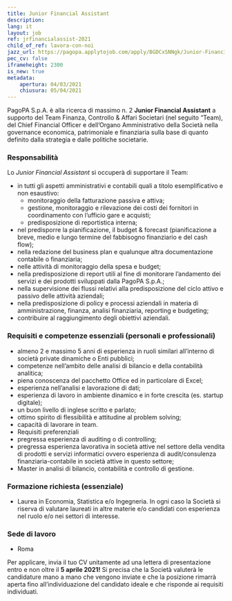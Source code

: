 ```yaml
---
title: Junior Financial Assistant
description:
lang: it
layout: job
ref: jrfinancialassist-2021
child_of_ref: lavora-con-noi
jazz_url: https://pagopa.applytojob.com/apply/BGDCxSNNgk/Junior-Financial-Assistant
pec_cv: false
iframeheight: 2300
is_new: true
metadata:
    apertura: 04/03/2021
    chiusura: 05/04/2021
---
```

 
PagoPA S.p.A. è alla ricerca di massimo n. 2 **Junior Financial Assistant** a supporto del Team Finanza, Controllo & Affari Societari (nel seguito “Team), del Chief Financial Officer e dell’Organo Amministrativo della Società nella governance economica, patrimoniale e finanziaria sulla base di quanto definito dalla strategia e dalle politiche societarie. 

### Responsabilità

Lo _Junior Financial Assistant_ si occuperà di supportare il Team:
- in tutti gli aspetti amministrativi e contabili quali a titolo esemplificativo e non esaustivo:
    - monitoraggio della fatturazione passiva e attiva;
    - gestione, monitoraggio e rilevazione dei costi dei fornitori in coordinamento con l’ufficio gare e acquisti;
    - predisposizione di reportistica interna;
- nel predisporre la pianificazione, il budget & forecast (pianificazione a breve, medio e lungo termine del fabbisogno finanziario e del cash flow);
- nella redazione del business plan e qualunque altra documentazione contabile o finanziaria;
- nelle attività di monitoraggio della spesa e budget;
- nella predisposizione di report utili al fine di monitorare l’andamento dei servizi e dei prodotti sviluppati dalla PagoPA S.p.A.;
- nella supervisione dei flussi relativi alla predisposizione del ciclo attivo e passivo delle attività aziendali;
- nella predisposizione di policy e processi aziendali in materia di amministrazione, finanza, analisi finanziaria, reporting e budgeting;
- contribuire al raggiungimento degli obiettivi aziendali.
 
### Requisiti e competenze essenziali (personali e professionali)

- almeno 2 e massimo 5 anni di esperienza in ruoli similari all’interno di società private dinamiche o Enti pubblici;
- competenze nell’ambito delle analisi di bilancio e della contabilità analitica;
- piena conoscenza del pacchetto Office ed in particolare di Excel;
- esperienza nell’analisi e lavorazione di dati;
- esperienza di lavoro in ambiente dinamico e in forte crescita (es. startup digitale);
- un buon livello di inglese scritto e parlato;
- ottimo spirito di flessibilità e attitudine al problem solving;
- capacità di lavorare in team.
- Requisiti preferenziali
- pregressa esperienza di auditing o di controlling;
- pregressa esperienza lavorativa in società attive nel settore della vendita di prodotti e servizi informatici ovvero esperienza di audit/consulenza finanziaria-contabile in società attive in questo settore;
- Master in analisi di bilancio, contabilità e controllo di gestione.
 
### Formazione richiesta (essenziale)

- Laurea in Economia, Statistica e/o Ingegneria. In ogni caso la Società si riserva di valutare laureati in altre materie e/o candidati con esperienza nel ruolo e/o nei settori di interesse.

### Sede di lavoro

- Roma

Per applicare, invia il tuo CV unitamente ad una lettera di presentazione entro e non oltre il **5 aprile  2021!** Si precisa che la Società valuterà le candidature mano a mano che vengono inviate e che la posizione rimarrà aperta fino all’individuazione del candidato ideale e che risponde ai requisiti individuati.
